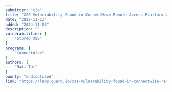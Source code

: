 ```yaml
---
submitter: "c2a"
title: "XSS Vulnerability Found in ConnectWise Remote Access Platform With Great Potential For Misuse by Scammers"
date: "2022-11-23"
added: "2024-11-03"
description: ""
vulnerabilities: [
    "Stored XSS"
]
programs: [
    "ConnectWise"
]
authors: [
    "Nati Tal"
]
bounty: "undisclosed"
link: "https://labs.guard.io/xss-vulnerability-found-in-connectwise-remote-access-platform-with-great-potential-for-misuse-by-scammers-a0773da2aacf"
---
```




